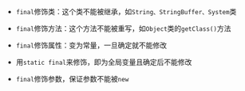 - `final`修饰类：这个类不能被继承，如`String、StringBuffer、System`类

- `final`修饰方法：这个方法不能被重写，如`Object`类的`getClass()`方法

- `final`修饰属性：变为常量，一旦确定就不能修改

- 用`static final`来修饰，即为全局变量且确定后不能修改

- `final`修饰参数，保证参数不能被`new`